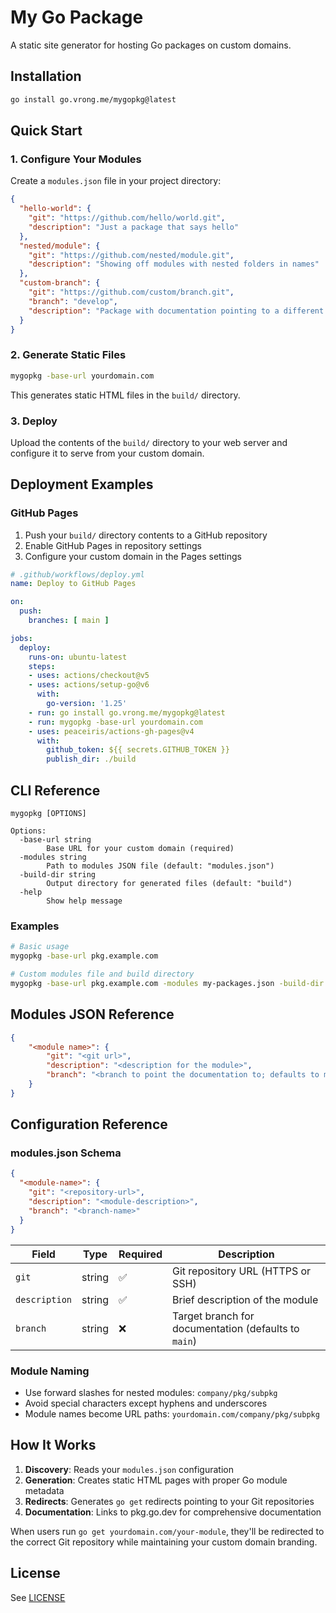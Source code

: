 # My Go Package

A static site generator for hosting Go packages on custom domains.

## Installation

```bash
go install go.vrong.me/mygopkg@latest
```

## Quick Start

### 1. Configure Your Modules

Create a `modules.json` file in your project directory:

```json
{
  "hello-world": {
    "git": "https://github.com/hello/world.git",
    "description": "Just a package that says hello"
  },
  "nested/module": {
    "git": "https://github.com/nested/module.git",
    "description": "Showing off modules with nested folders in names"
  },
  "custom-branch": {
    "git": "https://github.com/custom/branch.git",
    "branch": "develop",
    "description": "Package with documentation pointing to a different branch"
  }
}
```

### 2. Generate Static Files

```bash
mygopkg -base-url yourdomain.com
```

This generates static HTML files in the `build/` directory.

### 3. Deploy

Upload the contents of the `build/` directory to your web server and configure it to serve from your custom domain.

## Deployment Examples

### GitHub Pages

1. Push your `build/` directory contents to a GitHub repository
2. Enable GitHub Pages in repository settings
3. Configure your custom domain in the Pages settings

```yaml
# .github/workflows/deploy.yml
name: Deploy to GitHub Pages

on:
  push:
    branches: [ main ]

jobs:
  deploy:
    runs-on: ubuntu-latest
    steps:
    - uses: actions/checkout@v5
    - uses: actions/setup-go@v6
      with:
        go-version: '1.25'
    - run: go install go.vrong.me/mygopkg@latest
    - run: mygopkg -base-url yourdomain.com
    - uses: peaceiris/actions-gh-pages@v4
      with:
        github_token: ${{ secrets.GITHUB_TOKEN }}
        publish_dir: ./build
```

## CLI Reference

```
mygopkg [OPTIONS]

Options:
  -base-url string
        Base URL for your custom domain (required)
  -modules string
        Path to modules JSON file (default: "modules.json")
  -build-dir string
        Output directory for generated files (default: "build")
  -help
        Show help message
```

### Examples

```bash
# Basic usage
mygopkg -base-url pkg.example.com

# Custom modules file and build directory
mygopkg -base-url pkg.example.com -modules my-packages.json -build-dir dist
```

## Modules JSON Reference

```json
{
    "<module name>": {
        "git": "<git url>",
        "description": "<description for the module>",
        "branch": "<branch to point the documentation to; defaults to main>"
    }
}
```

## Configuration Reference

### modules.json Schema

```json
{
  "<module-name>": {
    "git": "<repository-url>",
    "description": "<module-description>",
    "branch": "<branch-name>"
  }
}
```

| Field | Type | Required | Description |
|-------|------|----------|-------------|
| `git` | string | ✅ | Git repository URL (HTTPS or SSH) |
| `description` | string | ✅ | Brief description of the module |
| `branch` | string | ❌ | Target branch for documentation (defaults to `main`) |

### Module Naming

- Use forward slashes for nested modules: `company/pkg/subpkg`
- Avoid special characters except hyphens and underscores
- Module names become URL paths: `yourdomain.com/company/pkg/subpkg`

## How It Works

1. **Discovery**: Reads your `modules.json` configuration
2. **Generation**: Creates static HTML pages with proper Go module metadata
3. **Redirects**: Generates `go get` redirects pointing to your Git repositories
4. **Documentation**: Links to pkg.go.dev for comprehensive documentation

When users run `go get yourdomain.com/your-module`, they'll be redirected to the correct Git repository while maintaining your custom domain branding.

## License

See [LICENSE](./LICENSE)
